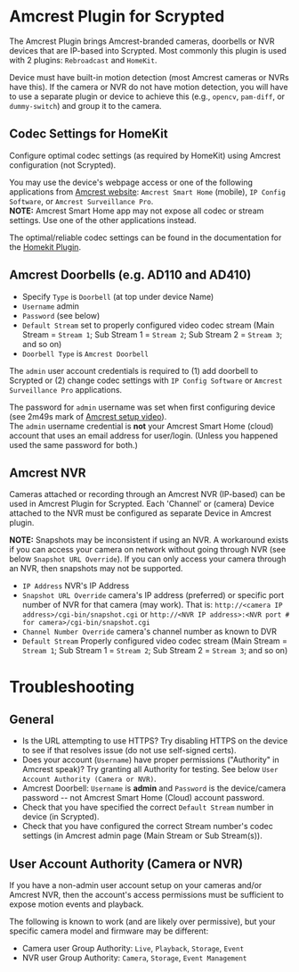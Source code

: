 # Amcrest Plugin for Scrypted
The Amcrest Plugin brings Amcrest-branded cameras, doorbells or NVR devices that are IP-based into Scrypted.
Most commonly this plugin is used with 2 plugins: `Rebroadcast` and `HomeKit`.

Device must have built-in motion detection (most Amcrest cameras or NVRs have this).
If the camera or NVR do not have motion detection, you will have to use a separate plugin or device to achieve this (e.g., `opencv`, `pam-diff`, or `dummy-switch`) and group it to the camera.

## Codec Settings for HomeKit
Configure optimal codec settings (as required by HomeKit) using Amcrest configuration (not Scrypted).

You may use the device's webpage access or one of the following applications from [Amcrest website](https://support.amcrest.com/hc/en-us/categories/201939038-All-Downloads): `Amcrest Smart Home` (mobile), `IP Config Software`, or `Amcrest Surveillance Pro`.  
**NOTE:** Amcrest Smart Home app may not expose all codec or stream settings. Use one of the other applications instead.

The optimal/reliable codec settings can be found in the documentation for the [Homekit Plugin](https://github.com/koush/scrypted/tree/main/plugins/homekit).

## Amcrest Doorbells (e.g. AD110 and AD410)

* Specify `Type` is `Doorbell` (at top under device Name)
* `Username` admin
* `Password` (see below)
* `Default Stream` set to properly configured video codec stream (Main Stream = `Stream 1`; Sub Stream 1 = `Stream 2`; Sub Stream 2 = `Stream 3`; and so on)
* `Doorbell Type` is `Amcrest Doorbell` 
 
The `admin` user account credentials is required to (1) add doorbell to Scrypted or (2) change codec settings with `IP Config Software` or `Amcrest Surveillance Pro` applications. 

The password for `admin` username was set when first configuring device (see 2m49s mark of [Amcrest setup video](https://youtu.be/8RDgBMfIhgo)).  
The `admin` username credential is **not** your Amcrest Smart Home (cloud) account that uses an email address for user/login.
(Unless you happened used the same password for both.)

## Amcrest NVR
Cameras attached or recording through an Amcrest NVR (IP-based) can be used in Amcrest Plugin for Scrypted. 
Each 'Channel' or (camera) Device attached to the NVR must be configured as separate Device in Amcrest plugin.

**NOTE:** Snapshots may be inconsistent if using an NVR.  A workaround exists if you can access your camera on network without going through NVR (see below `Snapshot URL Override`).  If you can only access your camera through an NVR, then snapshots may not be supported.

* `IP Address` NVR's IP Address
* `Snapshot URL Override` camera's IP address (preferred) or specific port number of NVR for that camera (may work). That is: `http://<camera IP address>/cgi-bin/snapshot.cgi` or `http://<NVR IP address>:<NVR port # for camera>/cgi-bin/snapshot.cgi`
* `Channel Number Override` camera's channel number as known to DVR
* `Default Stream` Properly configured video codec stream (Main Stream = `Stream 1`; Sub Stream 1 = `Stream 2`; Sub Stream 2 = `Stream 3`; and so on)



# Troubleshooting
## General
* Is the URL attempting to use HTTPS?  Try disabling HTTPS on the device to see if that resolves issue (do not use self-signed certs).
* Does your account (`Username`) have proper permissions ("Authority" in Amcrest speak)?  Try granting all Authority for testing.  See below `User Account Authority (Camera or NVR)`.
* Amcrest Doorbell: `Username` is **admin** and `Password` is the device/camera password -- not Amcrest Smart Home (Cloud) account password.
* Check that you have specified the correct `Default Stream` number in device (in Scrypted).
* Check that you have configured the correct Stream number's codec settings (in Amcrest admin page (Main Stream or Sub Stream(s)).

## User Account Authority (Camera or NVR)
If you have a non-admin user account setup on your cameras and/or Amcrest NVR, then the account's access permissions must be sufficient to expose motion events and playback.

The following is known to work (and are likely over permissive), but your specific camera model and firmware may be different:
* Camera user Group Authority: `Live`, `Playback`, `Storage`, `Event`
* NVR user Group Authority: `Camera`, `Storage`, `Event Management`
